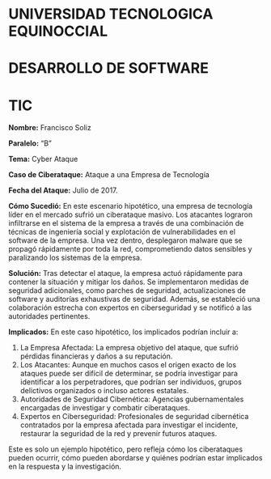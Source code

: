 # UNIVERSIDAD TECNOLOGICA EQUINOCCIAL
# DESARROLLO DE SOFTWARE
# TIC
**Nombre:** Francisco Soliz

**Paralelo:** “B”

**Tema:** Cyber Ataque

**Caso de Ciberataque:** Ataque a una Empresa de Tecnología

**Fecha del Ataque:** Julio de 2017.

**Cómo Sucedió:** En este escenario hipotético, una empresa de tecnología líder en el mercado sufrió un ciberataque masivo. Los atacantes lograron infiltrarse en el sistema de la empresa a través de una combinación de técnicas de ingeniería social y explotación de vulnerabilidades en el software de la empresa. Una vez dentro, desplegaron malware que se propagó rápidamente por toda la red, comprometiendo datos sensibles y paralizando los sistemas de la empresa.

**Solución:** Tras detectar el ataque, la empresa actuó rápidamente para contener la situación y mitigar los daños. Se implementaron medidas de seguridad adicionales, como parches de seguridad, actualizaciones de software y auditorías exhaustivas de seguridad. Además, se estableció una colaboración estrecha con expertos en ciberseguridad y se notificó a las autoridades pertinentes.

**Implicados:** En este caso hipotético, los implicados podrían incluir a:
  1.	La Empresa Afectada: La empresa objetivo del ataque, que sufrió pérdidas financieras y daños a su reputación.
  2.	Los Atacantes: Aunque en muchos casos el origen exacto de los ataques puede ser difícil de determinar, se podría investigar para identificar a los perpetradores, que podrían ser individuos, grupos delictivos organizados o incluso actores estatales.
  3.	Autoridades de Seguridad Cibernética: Agencias gubernamentales encargadas de investigar y combatir ciberataques.
  4.	Expertos en Ciberseguridad: Profesionales de seguridad cibernética contratados por la empresa afectada para investigar el incidente, restaurar la seguridad de la red y prevenir futuros ataques.

Este es solo un ejemplo hipotético, pero refleja cómo los ciberataques pueden ocurrir, cómo pueden abordarse y quiénes podrían estar implicados en la respuesta y la investigación.

